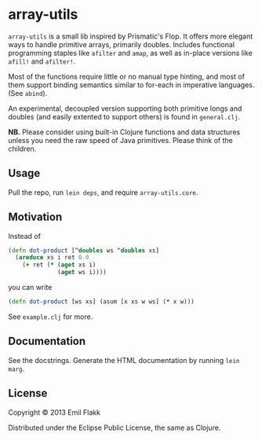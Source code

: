 # array-utils

`array-utils` is a small lib inspired by Prismatic's Flop. It offers
more elegant ways to handle primitive arrays, primarily doubles.
Includes functional programming staples like `afilter` and `amap`, as
well as in-place versions like `afill!` and `afilter!`.

Most of the functions require little or no manual type hinting, and
most of them support binding semantics similar to for-each in
imperative languages. (See `abind`).

An experimental, decoupled version supporting both primitive longs and
doubles (and easily extented to support others) is found in
`general.clj`.

**NB.** Please consider using built-in Clojure functions and data
structures unless you need the raw speed of Java primitives. Please
think of the children.

## Usage

Pull the repo, run `lein deps`, and require `array-utils.core`. 

## Motivation

Instead of 

```clojure
(defn dot-product [^doubles ws ^doubles xs]
  (areduce xs i ret 0.0
    (+ ret (* (aget xs i)
              (aget ws i))))
```

you can write

```clojure
(defn dot-product [ws xs] (asum [x xs w ws] (* x w)))
```

See `example.clj` for more.

## Documentation

See the docstrings. Generate the HTML documentation by running `lein marg`.

## License

Copyright © 2013 Emil Flakk

Distributed under the Eclipse Public License, the same as Clojure.

